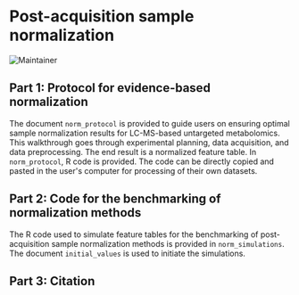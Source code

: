 # Post-acquisition sample normalization
![Maintainer](https://img.shields.io/badge/maintainer-Brian_Low,_Tao_Huan-blue)

## Part 1: Protocol for evidence-based normalization
The document `norm_protocol` is provided to guide users on ensuring optimal sample normalization results for LC-MS-based untargeted metabolomics. This walkthrough goes through experimental planning, data acquisition, and data preprocessing. The end result is a normalized feature table. In `norm_protocol`, R code is provided. The code can be directly copied and pasted in the user's computer for processing of their own datasets.

## Part 2: Code for the benchmarking of normalization methods
The R code used to simulate feature tables for the benchmarking of post-acquisition sample normalization methods is provided in  `norm_simulations`. The document `initial_values` is used to initiate the simulations.

## Part 3: Citation
